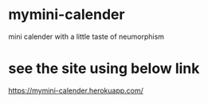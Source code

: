 # mymini-calender
mini calender with a little taste of neumorphism

# see the site using below link
https://mymini-calender.herokuapp.com/
